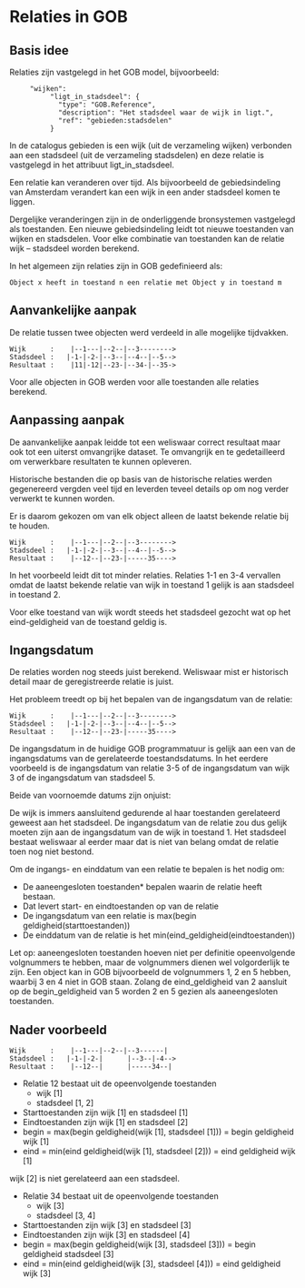 # Relaties in GOB

## Basis idee

Relaties zijn vastgelegd in het GOB model, bijvoorbeeld:

```
     "wijken":
          "ligt_in_stadsdeel": {
            "type": "GOB.Reference",
            "description": "Het stadsdeel waar de wijk in ligt.",
            "ref": "gebieden:stadsdelen"
          }
```

In de catalogus gebieden is een wijk (uit de verzameling wijken) verbonden aan een stadsdeel (uit de verzameling stadsdelen) en deze relatie is vastgelegd in het attribuut ligt_in_stadsdeel.

Een relatie kan veranderen over tijd. Als bijvoorbeeld de gebiedsindeling van Amsterdam verandert kan een wijk in een ander stadsdeel komen te liggen.

Dergelijke veranderingen zijn in de onderliggende bronsystemen vastgelegd als toestanden. Een nieuwe gebiedsindeling leidt tot nieuwe toestanden van wijken en stadsdelen. Voor elke combinatie van toestanden kan de relatie wijk – stadsdeel worden berekend.

In het algemeen zijn relaties zijn in GOB gedefinieerd als:
```
Object x heeft in toestand n een relatie met Object y in toestand m
```
## Aanvankelijke aanpak

De relatie tussen twee objecten werd verdeeld in alle mogelijke tijdvakken.
```
Wijk      :    |--1---|--2--|--3-------->
Stadsdeel :   |-1-|-2-|--3--|--4--|--5-->
Resultaat :    |11|-12|--23-|--34-|--35->
```
Voor alle objecten in GOB werden voor alle toestanden alle relaties berekend.

## Aanpassing aanpak

De aanvankelijke aanpak leidde tot een weliswaar correct resultaat maar ook tot een uiterst omvangrijke dataset. Te omvangrijk en te gedetailleerd om verwerkbare resultaten te kunnen opleveren. 

Historische bestanden die op basis van de historische relaties werden gegenereerd vergden veel tijd en leverden teveel details op om nog verder verwerkt te kunnen worden.

Er is daarom gekozen om van elk object alleen de laatst bekende relatie bij te houden.
```
Wijk      :    |--1---|--2--|--3-------->
Stadsdeel :   |-1-|-2-|--3--|--4--|--5-->
Resultaat :    |--12--|--23-|-----35---->
```
In het voorbeeld leidt dit tot minder relaties. Relaties 1-1 en 3-4 vervallen omdat de laatst bekende relatie van wijk in toestand 1 gelijk is aan stadsdeel in toestand 2.

Voor elke toestand van wijk wordt steeds het stadsdeel gezocht wat op het eind-geldigheid van de toestand geldig is.

## Ingangsdatum

De relaties worden nog steeds juist berekend. Weliswaar mist er historisch detail maar de geregistreerde relatie is juist.

Het probleem treedt op bij het bepalen van de ingangsdatum van de relatie:
```
Wijk      :    |--1---|--2--|--3-------->
Stadsdeel :   |-1-|-2-|--3--|--4--|--5-->
Resultaat :    |--12--|--23-|-----35---->
```
De ingangsdatum in de huidige GOB programmatuur is gelijk aan een van de ingangsdatums van de gerelateerde toestandsdatums.
In het eerdere voorbeeld is de ingangsdatum van relatie 3-5 of de ingangsdatum van wijk 3 of de ingangsdatum van stadsdeel 5.

Beide van voornoemde datums zijn onjuist:

De wijk is immers aansluitend gedurende al haar toestanden gerelateerd geweest aan het stadsdeel.
De ingangsdatum van de relatie zou dus gelijk moeten zijn aan de ingangsdatum van de wijk in toestand 1.
Het stadsdeel bestaat weliswaar al eerder maar dat is niet van belang omdat de relatie toen nog niet bestond.

Om de ingangs- en einddatum van een relatie te bepalen is het nodig om:
- De aaneengesloten toestanden* bepalen waarin de relatie heeft bestaan.
- Dat levert start- en eindtoestanden op van de relatie
- De ingangsdatum van een relatie is max(begin geldigheid(starttoestanden))
- De einddatum van de relatie is het min(eind_geldigheid(eindtoestanden))

Let op: aaneengesloten toestanden hoeven niet per definitie opeenvolgende volgnummers te hebben, maar de volgnummers dienen wel volgorderlijk te zijn.
Een object kan in GOB bijvoorbeeld de volgnummers 1, 2 en 5 hebben, waarbij 3 en 4 niet in GOB staan. Zolang de eind_geldigheid van 2 aansluit op de
begin_geldigheid van 5 worden 2 en 5 gezien als aaneengesloten toestanden.

## Nader voorbeeld
```
Wijk      :    |--1---|--2--|--3------|
Stadsdeel :   |-1-|-2-|      |--3--|-4-->
Resultaat :    |--12--|      |-----34--|
```

- Relatie 12 bestaat uit de opeenvolgende toestanden
  - wijk [1]
  - stadsdeel [1, 2]
- Starttoestanden zijn wijk [1] en stadsdeel [1]
- Eindtoestanden zijn wijk [1] en stadsdeel [2]
- begin = max(begin geldigheid(wijk [1], stadsdeel [1])) = begin geldigheid wijk [1]
- eind = min(eind geldigheid(wijk [1], stadsdeel [2])) = eind geldigheid wijk [1]

wijk [2] is niet gerelateerd aan een stadsdeel.

- Relatie 34 bestaat uit de opeenvolgende toestanden
  - wijk [3]
  - stadsdeel [3, 4]
- Starttoestanden zijn wijk [3] en stadsdeel [3]
- Eindtoestanden zijn wijk [3] en stadsdeel [4]
- begin = max(begin geldigheid(wijk [3], stadsdeel [3])) = begin geldigheid stadsdeel [3]
- eind = min(eind geldigheid(wijk [3], stadsdeel [4])) = eind geldigheid wijk [3]
